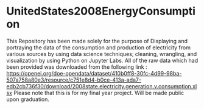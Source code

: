 # UnitedStates2008EnergyConsumption
This Repository has been made solely for the purpose of Displaying and portraying the data of the consumption and production of electricity from various sources by using data science techniques; cleaning, wrangling, and visualization by using Python on Jupyter Labs. 
All of the raw data which had been provided was downloaded from the following link : https://openei.org/doe-opendata/dataset/410b0ff8-30fc-4d99-98ba-507a758a80e3/resource/c751e8d4-b0ce-413a-ada7-edb2cb736f30/download/2008state.electricity.generation.v.consumption.xlsx
Please note that this is for my final year project. Will be made public upon graduation.
